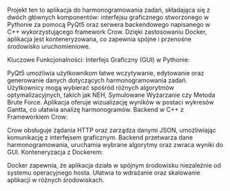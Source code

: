 Projekt ten to aplikacja do harmonogramowania zadań, składająca się z dwóch głównych komponentów: interfejsu graficznego stworzonego w Pythonie za pomocą PyQt5 
oraz serwera backendowego napisanego w C++ wykorzystującego framework Crow. Dzięki zastosowaniu Docker, aplikacja jest konteneryzowana, co zapewnia spójne i przenośne środowisko uruchomieniowe.

Kluczowe Funkcjonalności:
Interfejs Graficzny (GUI) w Pythonie:

PyQt5 umożliwia użytkownikom łatwe wczytywanie, edytowanie oraz generowanie danych dotyczących harmonogramowania zadań.
Użytkownicy mogą wybierać spośród różnych algorytmów optymalizacyjnych, takich jak NEH, Symulowane Wyżarzanie czy Metoda Brute Force.
Aplikacja oferuje wizualizację wyników w postaci wykresów Gantta, co ułatwia analizę harmonogramów.
Backend w C++ z Frameworkiem Crow:

Crow obsługuje żądania HTTP oraz zarządza danymi JSON, umożliwiając komunikację z interfejsem graficznym.
Backend przetwarza dane harmonogramowania, uruchamia wybrane algorytmy oraz zwraca wyniki do GUI.
Konteneryzacja z Dockerem:

Docker zapewnia, że aplikacja działa w spójnym środowisku niezależnie od systemu operacyjnego hosta.
Ułatwia to wdrażanie oraz skalowanie aplikacji w różnych środowiskach.
